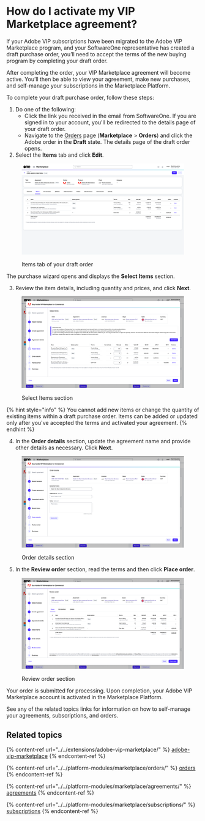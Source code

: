 # How do I activate my VIP Marketplace agreement?

If your Adobe VIP subscriptions have been migrated to the Adobe VIP Marketplace program, and your SoftwareOne representative has created a draft purchase order, you’ll need to accept the terms of the new buying program by completing your draft order.

After completing the order, your VIP Marketplace agreement will become active. You’ll then be able to view your agreement, make new purchases, and self-manage your subscriptions in the Marketplace Platform.

To complete your draft purchase order, follow these steps:

1. Do one of the following:
   * Click the link you received in the email from SoftwareOne. If you are signed in to your account, you'll be redirected to the details page of your draft order.&#x20;
   * Navigate to the [Orders](../../platform-modules/marketplace/orders/) page (**Marketplace** > **Orders**) and click the Adobe order in the **Draft** state. The details page of the draft order opens.&#x20;
2. Select the **Items** tab and click **Edit**.&#x20;

<figure><img src="../../.gitbook/assets/image (458).png" alt=""><figcaption><p>Items tab of your draft order</p></figcaption></figure>

The purchase wizard opens and displays the **Select Items** section.

3. Review the item details, including quantity and prices, and click **Next**.&#x20;

<figure><img src="../../.gitbook/assets/image (454).png" alt=""><figcaption><p>Select Items section</p></figcaption></figure>

{% hint style="info" %}
You cannot add new items or change the quantity of existing items within a draft purchase order. Items can be added or updated only after you've accepted the terms and activated your agreement.
{% endhint %}

4. In the **Order details** section, update the agreement name and provide other details as necessary. Click **Next**.

<figure><img src="../../.gitbook/assets/image (455).png" alt=""><figcaption><p>Order details section</p></figcaption></figure>

5. In the **Review order** section, read the terms and then click **Place order**.

<figure><img src="../../.gitbook/assets/image (456).png" alt=""><figcaption><p>Review order section</p></figcaption></figure>

Your order is submitted for processing. Upon completion, your Adobe VIP Marketplace account is activated in the Marketplace Platform.&#x20;

See any of the related topics links for information on how to self-manage your agreements, subscriptions, and orders.

## Related topics

{% content-ref url="../../extensions/adobe-vip-marketplace/" %}
[adobe-vip-marketplace](../../extensions/adobe-vip-marketplace/)
{% endcontent-ref %}

{% content-ref url="../../platform-modules/marketplace/orders/" %}
[orders](../../platform-modules/marketplace/orders/)
{% endcontent-ref %}

{% content-ref url="../../platform-modules/marketplace/agreements/" %}
[agreements](../../platform-modules/marketplace/agreements/)
{% endcontent-ref %}

{% content-ref url="../../platform-modules/marketplace/subscriptions/" %}
[subscriptions](../../platform-modules/marketplace/subscriptions/)
{% endcontent-ref %}
